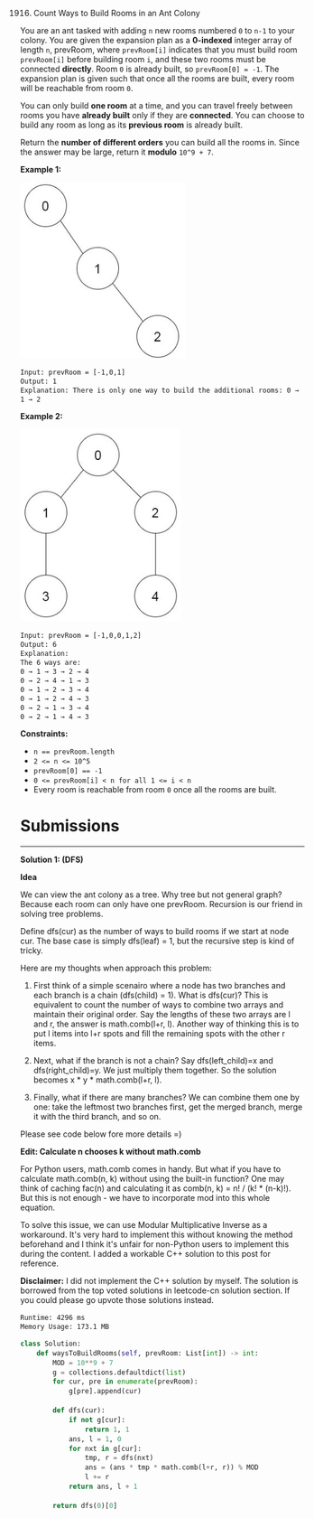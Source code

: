 1916. Count Ways to Build Rooms in an Ant Colony

You are an ant tasked with adding `n` new rooms numbered `0` to `n-1` to your colony. You are given the expansion plan as a **0-indexed** integer array of length `n`, prevRoom, where `prevRoom[i]` indicates that you must build room `prevRoom[i]` before building room `i`, and these two rooms must be connected **directly**. Room `0` is already built, so `prevRoom[0] = -1`. The expansion plan is given such that once all the rooms are built, every room will be reachable from room `0`.

You can only build **one room** at a time, and you can travel freely between rooms you have **already built** only if they are **connected**. You can choose to build any room as long as its **previous room** is already built.

Return the **number of different orders** you can build all the rooms in. Since the answer may be large, return it **modulo** `10^9 + 7`.

 

**Example 1:**

![1916_d1.JPG](img/1916_d1.JPG)
```
Input: prevRoom = [-1,0,1]
Output: 1
Explanation: There is only one way to build the additional rooms: 0 → 1 → 2
```

**Example 2:**

![1916_d2.JPG](img/1916_d2.JPG)
```
Input: prevRoom = [-1,0,0,1,2]
Output: 6
Explanation:
The 6 ways are:
0 → 1 → 3 → 2 → 4
0 → 2 → 4 → 1 → 3
0 → 1 → 2 → 3 → 4
0 → 1 → 2 → 4 → 3
0 → 2 → 1 → 3 → 4
0 → 2 → 1 → 4 → 3
```

**Constraints:**

* `n == prevRoom.length`
* `2 <= n <= 10^5`
* `prevRoom[0] == -1`
* `0 <= prevRoom[i] < n for all 1 <= i < n`
* Every room is reachable from room `0` once all the rooms are built.

# Submissions
---
**Solution 1: (DFS)**

**Idea**

We can view the ant colony as a tree. Why tree but not general graph? Because each room can only have one prevRoom. Recursion is our friend in solving tree problems.

Define dfs(cur) as the number of ways to build rooms if we start at node cur. The base case is simply dfs(leaf) = 1, but the recursive step is kind of tricky.

Here are my thoughts when approach this problem:

1. First think of a simple scenairo where a node has two branches and each branch is a chain (dfs(child) = 1). What is dfs(cur)? This is equivalent to count the number of ways to combine two arrays and maintain their original order. Say the lengths of these two arrays are l and r, the answer is math.comb(l+r, l). Another way of thinking this is to put l items into l+r spots and fill the remaining spots with the other r items.

1. Next, what if the branch is not a chain? Say dfs(left_child)=x and dfs(right_child)=y. We just multiply them together. So the solution becomes x * y * math.comb(l+r, l).

1. Finally, what if there are many branches? We can combine them one by one: take the leftmost two branches first, get the merged branch, merge it with the third branch, and so on.

Please see code below fore more details =)

**Edit: Calculate n chooses k without math.comb**

For Python users, math.comb comes in handy. But what if you have to calculate math.comb(n, k) without using the built-in function? One may think of caching fac(n) and calculating it as comb(n, k) = n! / (k! * (n-k)!). But this is not enough - we have to incorporate mod into this whole equation.

To solve this issue, we can use Modular Multiplicative Inverse as a workaround. It's very hard to implement this without knowing the method beforehand and I think it's unfair for non-Python users to implement this during the content. I added a workable C++ solution to this post for reference.

**Disclaimer:** I did not implement the C++ solution by myself. The solution is borrowed from the top voted solutions in leetcode-cn solution section. If you could please go upvote those solutions instead.

```
Runtime: 4296 ms
Memory Usage: 173.1 MB
```
```python
class Solution:
    def waysToBuildRooms(self, prevRoom: List[int]) -> int:
        MOD = 10**9 + 7
        g = collections.defaultdict(list)
        for cur, pre in enumerate(prevRoom):
            g[pre].append(cur)
            
        def dfs(cur):
            if not g[cur]:
                return 1, 1
            ans, l = 1, 0
            for nxt in g[cur]:
                tmp, r = dfs(nxt)
                ans = (ans * tmp * math.comb(l+r, r)) % MOD
                l += r
            return ans, l + 1
            
        return dfs(0)[0]
```
